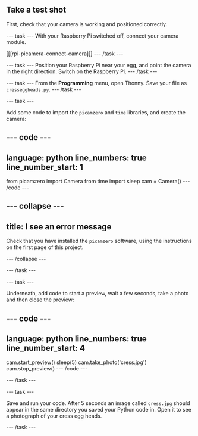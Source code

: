 ## Take a test shot

First, check that your camera is working and positioned correctly.

--- task ---
With your Raspberry Pi switched off, connect your camera module.

[[[rpi-picamera-connect-camera]]]
--- /task ---

--- task ---
Position your Raspberry Pi near your egg, and point the camera in the right direction. Switch on the Raspberry Pi. 
--- /task ---

--- task ---
From the **Programming** menu, open Thonny. Save your file as `cresseggheads.py`.
--- /task ---

--- task ---

Add some code to import the `picamzero` and `time` libraries, and create the camera:

--- code ---
---
language: python
line_numbers: true
line_number_start: 1
---
from picamzero import Camera
from time import sleep
cam = Camera()
--- /code ---

--- collapse ---
---
title: I see an error message
---

Check that you have installed the `picamzero` software, using the instructions on the first page of this project.

--- /collapse ---

--- /task ---

--- task ---

Underneath, add code to start a preview, wait a few seconds, take a photo and then close the preview:

--- code ---
---
language: python
line_numbers: true
line_number_start: 4
---
cam.start_preview()
sleep(5)
cam.take_photo('cress.jpg')
cam.stop_preview()
--- /code ---

--- /task ---

--- task ---

Save and run your code. After 5 seconds an image called `cress.jpg` should appear in the same directory you saved your Python code in. Open it to see a photograph of your cress egg heads.

--- /task ---

